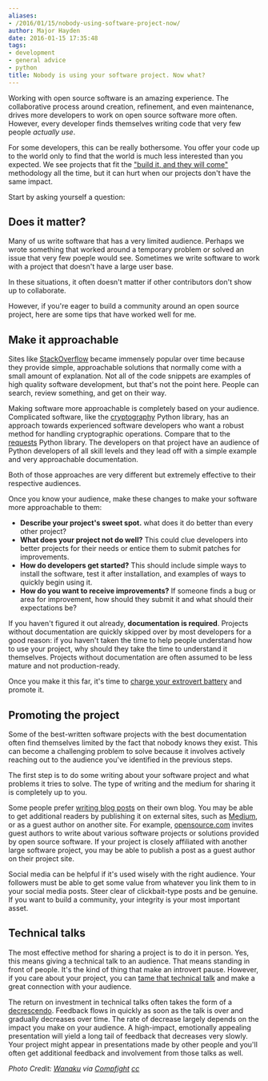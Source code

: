```yaml
---
aliases:
- /2016/01/15/nobody-using-software-project-now/
author: Major Hayden
date: 2016-01-15 17:35:48
tags:
- development
- general advice
- python
title: Nobody is using your software project. Now what?
---
```


Working with open source software is an amazing experience. The collaborative process around creation, refinement, and even maintenance, drives more developers to work on open source software more often. However, every developer finds themselves writing code that very few people _actually use_.

For some developers, this can be really bothersome. You offer your code up to the world only to find that the world is much less interested than you expected. We see projects that fit the ["build it, and they will come"][1] methodology all the time, but it can hurt when our projects don't have the same impact.

Start by asking yourself a question:

## Does it matter?

Many of us write software that has a very limited audience. Perhaps we wrote something that worked around a temporary problem or solved an issue that very few poeple would see. Sometimes we write software to work with a project that doesn't have a large user base.

In these situations, it often doesn't matter if other contributors don't show up to collaborate.

However, if you're eager to build a community around an open source project, here are some tips that have worked well for me.

## Make it approachable

Sites like [StackOverflow][2] became immensely popular over time because they provide simple, approachable solutions that normally come with a small amount of explanation. Not all of the code snippets are examples of high quality software development, but that's not the point here. People can search, review something, and get on their way.

Making software more approachable is completely based on your audience. Complicated software, like the [cryptography][3] Python library, has an approach towards experienced software developers who want a robust method for handling cryptographic operations. Compare that to the [requests][4] Python library. The developers on that project have an audience of Python developers of all skill levels and they lead off with a simple example and very approachable documentation.

Both of those approaches are very different but extremely effective to their respective audiences.

Once you know your audience, make these changes to make your software more approachable to them:

  * **Describe your project's sweet spot.** what does it do better than every other project?
  * **What does your project not do well?** This could clue developers into better projects for their needs or entice them to submit patches for improvements.
  * **How do developers get started?** This should include simple ways to install the software, test it after installation, and examples of ways to quickly begin using it.
  * **How do you want to receive improvements?** If someone finds a bug or area for improvement, how should they submit it and what should their expectations be?

If you haven't figured it out already, **documentation is required**. Projects without documentation are quickly skipped over by most developers for a good reason: if you haven't taken the time to help people understand how to use your project, why should they take the time to understand it themselves. Projects without documentation are often assumed to be less mature and not production-ready.

Once you make it this far, it's time to [charge your extrovert battery][5] and promote it.

## Promoting the project

Some of the best-written software projects with the best documentation often find themselves limited by the fact that nobody knows they exist. This can become a challenging problem to solve because it involves actively reaching out to the audience you've identified in the previous steps.

The first step is to do some writing about your software project and what problems it tries to solve. The type of writing and the medium for sharing it is completely up to you.

Some people prefer [writing blog posts][6] on their own blog. You may be able to get additional readers by publishing it on external sites, such as [Medium][7], or as a guest author on another site. For example, [opensource.com][8] invites guest authors to write about various software projects or solutions provided by open source software. If your project is closely affiliated with another large software project, you may be able to publish a post as a guest author on their project site.

Social media can be helpful if it's used wisely with the right audience. Your followers must be able to get some value from whatever you link them to in your social media posts. Steer clear of clickbait-type posts and be genuine. If you want to build a community, your integrity is your most important asset.

## Technical talks

The most effective method for sharing a project is to do it in person. Yes, this means giving a technical talk to an audience. That means standing in front of people. It's the kind of thing that make an introvert pause. However, if you care about your project, you can [tame that technical talk][9] and make a great connection with your audience.

The return on investment in technical talks often takes the form of a [decrescendo][10]. Feedback flows in quickly as soon as the talk is over and gradually decreases over time. The rate of decrease largely depends on the impact you make on your audience. A high-impact, emotionally appealing presentation will yield a long tail of feedback that decreases very slowly. Your project might appear in presentations made by other people and you'll often get additional feedback and involvement from those talks as well.

_Photo Credit: [Wanaku][11] via [Compfight][12] [cc][13]_

 [1]: https://en.wikipedia.org/wiki/Field_of_Dreams
 [2]: http://stackoverflow.com/
 [3]: https://cryptography.io/en/latest/
 [4]: http://docs.python-requests.org/en/latest/
 [5]: http://www.psychotactics.com/the-main-difference-between-extroverts-and-introverts/
 [6]: http://blog.rackspace.com/why-technical-people-should-blog-but-dont/
 [7]: http://medium.com
 [8]: http://opensource.com
 [9]: http://www.slideshare.net/MajorHayden/taming-the-technical-talk
 [10]: https://en.wikipedia.org/wiki/Dynamics_(music)#Gradual_changes
 [11]: https://www.flickr.com/photos/56944665@N00/8627526293/
 [12]: http://compfight.com
 [13]: https://creativecommons.org/licenses/by-nc-nd/2.0/